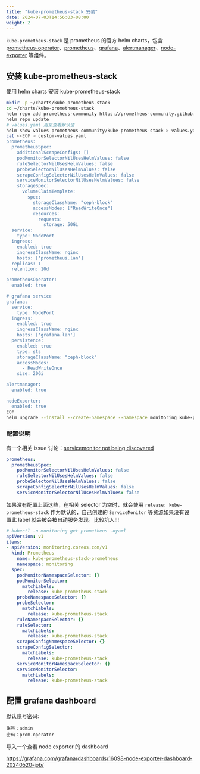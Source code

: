 ```yaml
---
title: "kube-prometheus-stack 安装"
date: 2024-07-03T14:56:03+08:00
weight: 2
---
```


`kube-prometheus-stack` 是 prometheus 的官方 helm charts，包含 [prometheus-operator](https://github.com/prometheus-operator/prometheus-operator)、[prometheus](https://github.com/prometheus/prometheus)、[grafana](https://github.com/grafana/grafana)、[alertmanager](https://github.com/prometheus/alertmanager)、[node-exporter](https://github.com/prometheus/node_exporter) 等组件。

## 安装 kube-prometheus-stack

使用 helm charts 安装 kube-prometheus-stack

```bash
mkdir -p ~/charts/kube-prometheus-stack
cd ~/charts/kube-prometheus-stack
helm repo add prometheus-community https://prometheus-community.github.io/helm-charts
helm repo update
# values.yaml 用来查看默认值
helm show values prometheus-community/kube-prometheus-stack > values.yaml
cat <<EOF > custom-values.yaml
prometheus:
  prometheusSpec:
    additionalScrapeConfigs: []
    podMonitorSelectorNilUsesHelmValues: false
    ruleSelectorNilUsesHelmValues: false
    probeSelectorNilUsesHelmValues: false
    scrapeConfigSelectorNilUsesHelmValues: false
    serviceMonitorSelectorNilUsesHelmValues: false
    storageSpec:
      volumeClaimTemplate:
        spec:
          storageClassName: "ceph-block"
          accessModes: ["ReadWriteOnce"]
          resources:
            requests:
              storage: 50Gi
  service:
    type: NodePort
  ingress:
    enabled: true
    ingressClassName: nginx
    hosts: ['prometheus.lan']
  replicas: 1
  retention: 10d

prometheusOperator:
  enabled: true

# grafana service
grafana:
  service:
    type: NodePort
  ingress:
    enabled: true
    ingressClassName: nginx
    hosts: ['grafana.lan']
  persistence:
    enabled: true
    type: sts
    storageClassName: "ceph-block"
    accessModes:
      - ReadWriteOnce
    size: 20Gi

alertmanager:
  enabled: true

nodeExporter:
  enabled: true
EOF
helm upgrade --install --create-namespace --namespace monitoring kube-prometheus-stack prometheus-community/kube-prometheus-stack -f custom-values.yaml
```

### 配置说明

有一个相关 issue 讨论：[servicemonitor not being discovered](https://github.com/prometheus-operator/kube-prometheus/issues/1392)

```yaml
prometheus:
  prometheusSpec:
    podMonitorSelectorNilUsesHelmValues: false
    ruleSelectorNilUsesHelmValues: false
    probeSelectorNilUsesHelmValues: false
    scrapeConfigSelectorNilUsesHelmValues: false
    serviceMonitorSelectorNilUsesHelmValues: false
```

如果没有配置上面这些，在相关 selector 为空时，就会使用 `release: kube-prometheus-stack` 作为默认的，自己创建的 `ServiceMonitor` 等资源如果没有设置此 label 就会被会被自动服务发现。比较坑人!!!

```yaml
# kubectl -n monitoring get prometheus -oyaml
apiVersion: v1
items:
- apiVersion: monitoring.coreos.com/v1
  kind: Prometheus
    name: kube-prometheus-stack-prometheus
    namespace: monitoring
  spec:
    podMonitorNamespaceSelector: {}
    podMonitorSelector:
      matchLabels:
        release: kube-prometheus-stack
    probeNamespaceSelector: {}
    probeSelector:
      matchLabels:
        release: kube-prometheus-stack
    ruleNamespaceSelector: {}
    ruleSelector:
      matchLabels:
        release: kube-prometheus-stack
    scrapeConfigNamespaceSelector: {}
    scrapeConfigSelector:
      matchLabels:
        release: kube-prometheus-stack
    serviceMonitorNamespaceSelector: {}
    serviceMonitorSelector:
      matchLabels:
        release: kube-prometheus-stack
```

## 配置 grafana dashboard

默认账号密码:

```
账号：admin
密码：prom-operator
```

导入一个查看 node exporter 的 dashboard

https://grafana.com/grafana/dashboards/16098-node-exporter-dashboard-20240520-job/

